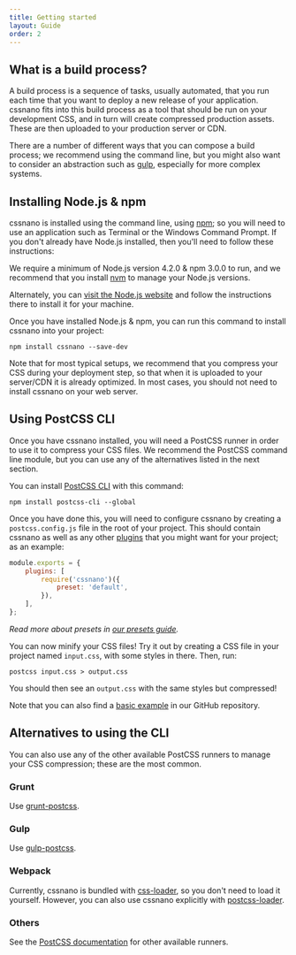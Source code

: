 ```yaml
---
title: Getting started
layout: Guide
order: 2
---
```



## What is a build process?

A build process is a sequence of tasks, usually automated, that you run each
time that you want to deploy a new release of your application. cssnano fits
into this build process as a tool that should be run on your development CSS,
and in turn will create compressed production assets. These are then uploaded
to your production server or CDN.

There are a number of different ways that you can compose a build process; we
recommend using the command line, but you might also want to consider an
abstraction such as [gulp](http://gulpjs.com/), especially for more complex
systems.


## Installing Node.js & npm

cssnano is installed using the command line, using [npm](https://npmjs.com); so
you will need to use an application such as Terminal or the Windows Command
Prompt. If you don't already have Node.js installed, then you'll need to
follow these instructions:

We require a minimum of Node.js version 4.2.0 & npm 3.0.0 to run, and we
recommend that you install [nvm](https://github.com/creationix/nvm) to manage
your Node.js versions.

Alternately, you can [visit the Node.js website](https://nodejs.org/en/) and
follow the instructions there to install it for your machine.

Once you have installed Node.js & npm, you can run this command to install
cssnano into your project:

```shell
npm install cssnano --save-dev
```

Note that for most typical setups, we recommend that you compress your CSS
during your deployment step, so that when it is uploaded to your server/CDN
it is already optimized. In most cases, you should not need to install cssnano
on your web server.


## Using PostCSS CLI

Once you have cssnano installed, you will need a PostCSS runner in order to
use it to compress your CSS files. We recommend the PostCSS command line module,
but you can use any of the alternatives listed in the next section.

You can install [PostCSS CLI](https://github.com/postcss/postcss-cli)
with this command:

```shell
npm install postcss-cli --global
```

Once you have done this, you will need to configure cssnano by creating a
`postcss.config.js` file in the root of your project. This should contain
cssnano as well as any other [plugins] that you might want for your project;
as an example:

[plugins]: https://github.com/postcss/postcss/blob/master/docs/plugins.md

```js
module.exports = {
    plugins: [
        require('cssnano')({
            preset: 'default',
        }),
    ],
};
```

_Read more about presets in [our presets guide](/guides/presets)._

You can now minify your CSS files! Try it out by creating a CSS file in your
project named `input.css`, with some styles in there. Then, run:

```shell
postcss input.css > output.css
```

You should then see an `output.css` with the same styles but compressed!

Note that you can also find a [basic example][example] in our GitHub repository.

[example]: https://github.com/ben-eb/cssnano/tree/master/packages/example-cli-usage


## Alternatives to using the CLI

You can also use any of the other available PostCSS runners to manage your
CSS compression; these are the most common.

### Grunt

Use [grunt-postcss](https://github.com/nDmitry/grunt-postcss).

### Gulp

Use [gulp-postcss](https://github.com/postcss/gulp-postcss).

### Webpack

Currently, cssnano is bundled with [css-loader], so you don't need to load it
yourself. However, you can also use cssnano explicitly with [postcss-loader].

[css-loader]: https://github.com/webpack-contrib/css-loader

[postcss-loader]: https://github.com/postcss/postcss-loader

### Others

See the [PostCSS documentation](https://github.com/postcss/postcss#usage) for
other available runners.

